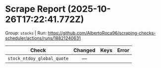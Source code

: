 # Scrape Report (2025-10-26T17:22:41.772Z)

Group: `stocks`  |  Run: https://github.com/AlbertoRoca96/scraping-checks-scheduler/actions/runs/18821240631

| Check | Changed | Keys | Error |
|---|:---:|:--|:--|
| `stock_ntdoy_global_quote` | — |  |  |
